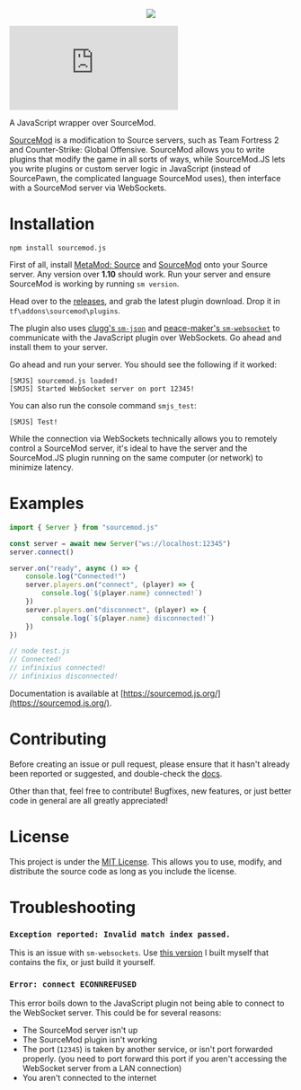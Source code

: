 <p align="center">
<img src="https://infinixi.us/sourcemod.js/assets/logo_shadow.png">
</p>

![npm](https://img.shields.io/npm/v/sourcemod.js)

A JavaScript wrapper over SourceMod.

[SourceMod](https://www.sourcemod.net/) is a modification to Source servers, such as Team Fortress 2 and Counter-Strike: Global Offensive. SourceMod allows you to write plugins that modify the game in all sorts of ways, while SourceMod.JS lets you write plugins or custom server logic in JavaScript (instead of SourcePawn, the complicated language SourceMod uses), then interface with a SourceMod server via WebSockets.

# Installation
```
npm install sourcemod.js
```

First of all, install [MetaMod: Source](https://www.sourcemm.net/) and [SourceMod](https://www.sourcemod.net/) onto your Source server. Any version over **1.10** should work. Run your server and ensure SourceMod is working by running `sm version`.

Head over to the [releases](https://github.com/Infinixius/sourcemod.js/releases), and grab the latest plugin download. Drop it in `tf\addons\sourcemod\plugins`.

The plugin also uses [clugg's `sm-json`](https://github.com/clugg/sm-json) and [peace-maker's `sm-websocket`](https://github.com/peace-maker/sm-websocket) to communicate with the JavaScript plugin over WebSockets. Go ahead and install them to your server.

Go ahead and run your server. You should see the following if it worked:
```
[SMJS] sourcemod.js loaded!
[SMJS] Started WebSocket server on port 12345!
```

You can also run the console command `smjs_test`:
```
[SMJS] Test!
```

While the connection via WebSockets technically allows you to remotely control a SourceMod server, it's ideal to have the server and the SourceMod.JS plugin running on the same computer (or network) to minimize latency.

# Examples

```js
import { Server } from "sourcemod.js"

const server = await new Server("ws://localhost:12345")
server.connect()

server.on("ready", async () => {
	console.log("Connected!")
	server.players.on("connect", (player) => {
		console.log(`${player.name} connected!`)
	})
	server.players.on("disconnect", (player) => {
		console.log(`${player.name} disconnected!`)
	})
})

// node test.js
// Connected!
// infinixius connected!
// infinixius disconnected!
```

Documentation is available at [https://sourcemod.js.org/](https://sourcemod.js.org/).

# Contributing

Before creating an issue or pull request, please ensure that it hasn't already been reported or suggested, and double-check the [docs](https://infinixi.us/sourcemod.js).

Other than that, feel free to contribute! Bugfixes, new features, or just better code in general are all greatly appreciated!

# License

This project is under the [MIT License](https://mit-license.org/). This allows you to use, modify, and distribute the source code as long as you include the license.

# Troubleshooting

### `Exception reported: Invalid match index passed.`

This is an issue with `sm-websockets`. Use [this version](https://github.com/peace-maker/sm-websocket/files/7966813/websocket.zip) I built myself that contains the fix, or just build it yourself.

### `Error: connect ECONNREFUSED`

This error boils down to the JavaScript plugin not being able to connect to the WebSocket server. This could be for several reasons:

- The SourceMod server isn't up
- The SourceMod plugin isn't working
- The port (`12345`) is taken by another service, or isn't port forwarded properly. (you need to port forward this port if you aren't accessing the WebSocket server from a LAN connection)
- You aren't connected to the internet
